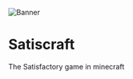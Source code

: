 ![](https://cdn.discordapp.com/attachments/788506562482274304/806504461350076436/unknown.png "Banner")
# Satiscraft
The Satisfactory game in minecraft

